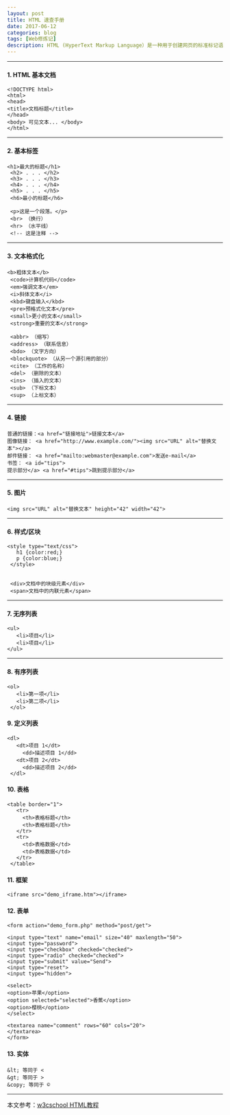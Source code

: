 ```yaml
---
layout: post
title: HTML 速查手册
date: 2017-06-12
categories: blog
tags: [Web修炼记]
description: HTML (HyperText Markup Language）是一种用于创建网页的标准标记语言。HTML 运行在浏览器上，由浏览器来解析。
---
```


---
#### 1. HTML 基本文档

	<!DOCTYPE html>
	<html>
	<head>
	<title>文档标题</title>
	</head>
	<body> 可见文本... </body>
	</html>


---

#### 2. 基本标签

	<h1>最大的标题</h1>
	 <h2> . . . </h2>
	 <h3> . . . </h3>
	 <h4> . . . </h4>
	 <h5> . . . </h5>
	 <h6>最小的标题</h6>
	 
	 <p>这是一个段落。</p>
	 <br> （换行）
	 <hr> （水平线）
	 <!-- 这是注释 -->

---

#### 3. 文本格式化

	<b>粗体文本</b>
	 <code>计算机代码</code>
	 <em>强调文本</em>
	 <i>斜体文本</i>
	 <kbd>键盘输入</kbd> 
	 <pre>预格式化文本</pre>
	 <small>更小的文本</small>
	 <strong>重要的文本</strong>
	 
	 <abbr> （缩写）
	 <address> （联系信息）
	 <bdo> （文字方向）
	 <blockquote> （从另一个源引用的部分）
	 <cite> （工作的名称）
	 <del> （删除的文本）
	 <ins> （插入的文本）
	 <sub> （下标文本）
	 <sup> （上标文本）

---

#### 4. 链接

	普通的链接：<a href="链接地址">链接文本</a>
	图像链接： <a href="http://www.example.com/"><img src="URL" alt="替换文本"></a> 
	邮件链接： <a href="mailto:webmaster@example.com">发送e-mail</a>
	书签： <a id="tips">
	提示部分</a> <a href="#tips">跳到提示部分</a>

---

#### 5. 图片

	<img src="URL" alt="替换文本" height="42" width="42">

---

#### 6. 样式/区块

	<style type="text/css">
	   h1 {color:red;}
	   p {color:blue;}
	 </style>
	 
	 
	 <div>文档中的块级元素</div>
	 <span>文档中的内联元素</span>

---

#### 7. 无序列表

	<ul>
	   <li>项目</li>
	   <li>项目</li>
	</ul>

---

#### 8. 有序列表
   
	<ol>
	   <li>第一项</li>
	   <li>第二项</li>
	 </ol>

#### 9. 定义列表

	<dl>
	   <dt>项目 1</dt>
	     <dd>描述项目 1</dd>
	   <dt>项目 2</dt>
	     <dd>描述项目 2</dd>
	 </dl>

#### 10. 表格

	<table border="1">
	   <tr>
	     <th>表格标题</th>
	     <th>表格标题</th>
	   </tr>
	   <tr>
	     <td>表格数据</td>
	     <td>表格数据</td>
	   </tr>
	 </table>
	 
#### 11. 框架

	<iframe src="demo_iframe.htm"></iframe>
	
#### 12. 表单	
	
	<form action="demo_form.php" method="post/get">
	
	<input type="text" name="email" size="40" maxlength="50"> 
	<input type="password"> 
	<input type="checkbox" checked="checked"> 
	<input type="radio" checked="checked"> 
	<input type="submit" value="Send"> 
	<input type="reset"> 
	<input type="hidden"> 
	
	<select> 
	<option>苹果</option> 
	<option selected="selected">香蕉</option> 
	<option>樱桃</option> 
	</select>
	
	<textarea name="comment" rows="60" cols="20">
	</textarea> 
	</form>
		
#### 13. 实体	
	
	&lt; 等同于 <
	&gt; 等同于 >
	&copy; 等同于 ©

---
	
本文参考：[w3cschool HTML教程](https://www.w3cschool.cn/html/)	
	